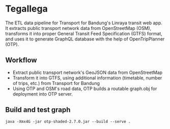# Tegallega
The ETL data pipeline for Transport for Bandung's Linraya transit web app. It extracts public transport network data from OpenStreetMap (OSM), transforms it into proper General Transit Feed Specification (GTFS) format, and uses it to generate GraphQL database with the help of OpenTripPlanner (OTP).

## Workflow
* Extract public transport network's GeoJSON data from OpenStreetMap
* Transform it into GTFS, using additional information (timetable, number of trips, etc.) from Transport for Bandung
* Using OTP and OSM's road data, OTP builds a routable graph.obj for deployment into OTP server.

## Build and test graph
```
java -Xmx4G -jar otp-shaded-2.7.0.jar --build --serve .
```
